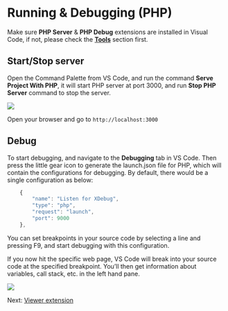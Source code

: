 # Running & Debugging (PHP)

Make sure **PHP Server** & **PHP Debug** extensions are installed in Visual Code, if not, please check the [**Tools**](environment/tools/php) section first.

## Start/Stop server

Open the Command Palette from VS Code, and run the command **Serve Project With PHP**, it will start PHP server at port 3000, and run **Stop PHP Server** command to stop the server.

![](_media/php/vs_code_debug.png) 

Open your browser and go to `http://localhost:3000`


## Debug
To start debugging, and navigate to the **Debugging** tab in VS Code. Then press the little gear icon to generate the launch.json file for PHP, which will contain the configurations for debugging. By default, there would be a single configuration as below:

```javascript
    {
        "name": "Listen for XDebug",
        "type": "php",
        "request": "launch",
        "port": 9000
    },
```
You can set breakpoints in your source code by selecting a line and pressing F9, and start debugging with this configuration.

If you now hit the specific web page, VS Code will break into your source code at the specified breakpoint. You’ll then get information about variables, call stack, etc. in the left hand pane.


![](_media/php/vs_code_debug.gif) 


Next: [Viewer extension](tutorials/extensions)